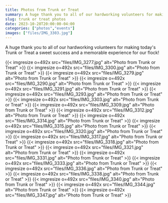 ```yaml
--- 
title: Photos from Trunk or Treat
summary: A huge thank you to all of our hardworking volunteers for making Trunk or Treat successful!
slug: trunk or treat photos
date: 2023-10-28T20:00:00-04:00
categories: ["photos","events"]
images: ["files/IMG_3303.jpg"]
---
```


A huge thank you to all of our hardworking volunteers for making today's Trunk or Treat a sweet success and a memorable experience for our flock!

{{< imgresize o=492x src="files/IMG_3277.jpg" alt="Photo from Trunk or Treat" >}}
{{< imgresize o=492x src="files/IMG_3300.jpg" alt="Photo from Trunk or Treat" >}}
{{< imgresize o=492x src="files/IMG_3279.jpg" alt="Photo from Trunk or Treat" >}}
{{< imgresize o=492x src="files/IMG_3290.jpg" alt="Photo from Trunk or Treat" >}}
{{< imgresize o=492x src="files/IMG_3291.jpg" alt="Photo from Trunk or Treat" >}}
{{< imgresize o=492x src="files/IMG_3293.jpg" alt="Photo from Trunk or Treat" >}}
{{< imgresize o=492x src="files/IMG_3303.jpg" alt="Photo from Trunk or Treat" >}}
{{< imgresize o=492x src="files/IMG_3309.jpg" alt="Photo from Trunk or Treat" >}}
{{< imgresize o=492x src="files/IMG_3312.jpg" alt="Photo from Trunk or Treat" >}}
{{< imgresize o=492x src="files/IMG_3314.jpg" alt="Photo from Trunk or Treat" >}}
{{< imgresize o=492x src="files/IMG_3315.jpg" alt="Photo from Trunk or Treat" >}}
{{< imgresize o=492x src="files/IMG_3320.jpg" alt="Photo from Trunk or Treat" >}}
{{< imgresize o=492x src="files/IMG_3317.jpg" alt="Photo from Trunk or Treat" >}}
{{< imgresize o=492x src="files/IMG_3318.jpg" alt="Photo from Trunk or Treat" >}}
{{< imgresize o=492x src="files/IMG_3321.jpg" alt="Photo from Trunk or Treat" >}}
{{< imgresize o=492x src="files/IMG_3331.jpg" alt="Photo from Trunk or Treat" >}}
{{< imgresize o=492x src="files/IMG_3333.jpg" alt="Photo from Trunk or Treat" >}}
{{< imgresize o=492x src="files/IMG_3336.jpg" alt="Photo from Trunk or Treat" >}}
{{< imgresize o=492x src="files/IMG_3338.jpg" alt="Photo from Trunk or Treat" >}}
{{< imgresize o=492x src="files/IMG_3340.jpg" alt="Photo from Trunk or Treat" >}}
{{< imgresize o=492x src="files/IMG_3344.jpg" alt="Photo from Trunk or Treat" >}}
{{< imgresize o=492x src="files/IMG_3347.jpg" alt="Photo from Trunk or Treat" >}}